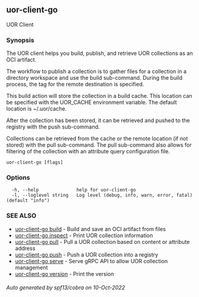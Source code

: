 ## uor-client-go

UOR Client

### Synopsis

The UOR client helps you build, publish, and retrieve UOR collections as an OCI artifact.

 The workflow to publish a collection is to gather files for a collection in a directory workspace and use the build sub-command. During the build process, the tag for the remote destination is specified.

 This build action will store the collection in a build cache. This location can be specified with the UOR_CACHE environment variable. The default location is ~/.uor/cache.

 After the collection has been stored, it can be retrieved and pushed to the registry with the push sub-command.

 Collections can be retrieved from the cache or the remote location (if not stored) with the pull sub-command. The pull sub-command also allows for filtering of the collection with an attribute query configuration file.

```
uor-client-go [flags]
```

### Options

```
  -h, --help              help for uor-client-go
  -l, --loglevel string   Log level (debug, info, warn, error, fatal) (default "info")
```

### SEE ALSO

* [uor-client-go build](uor-client-go_build.md)	 - Build and save an OCI artifact from files
* [uor-client-go inspect](uor-client-go_inspect.md)	 - Print UOR collection information
* [uor-client-go pull](uor-client-go_pull.md)	 - Pull a UOR collection based on content or attribute address
* [uor-client-go push](uor-client-go_push.md)	 - Push a UOR collection into a registry
* [uor-client-go serve](uor-client-go_serve.md)	 - Serve gRPC API to allow UOR collection management
* [uor-client-go version](uor-client-go_version.md)	 - Print the version

###### Auto generated by spf13/cobra on 10-Oct-2022
